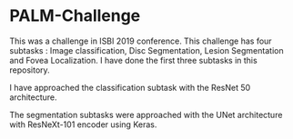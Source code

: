 # PALM-Challenge
This was a challenge in ISBI 2019 conference. This challenge has four subtasks : Image classification, Disc Segmentation, Lesion Segmentation and Fovea Localization. I have done the first three subtasks in this repository.

I have approached the classification subtask with the ResNet 50 architecture.

The segmentation subtasks were approached with the UNet architecture with ResNeXt-101 encoder using Keras.

